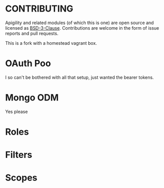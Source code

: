 # CONTRIBUTING

Apigility and related modules (of which this is one) are open source and licensed
as [BSD-3-Clause](http://opensource.org/licenses/BSD-3-Clause). Contributions
are welcome in the form of issue reports and pull requests.

This is a fork with a homestead vagrant box.

# OAuth Poo
I so can't be bothered with all that setup, just wanted the bearer tokens.

# Mongo ODM
Yes please

# Roles

# Filters

# Scopes
